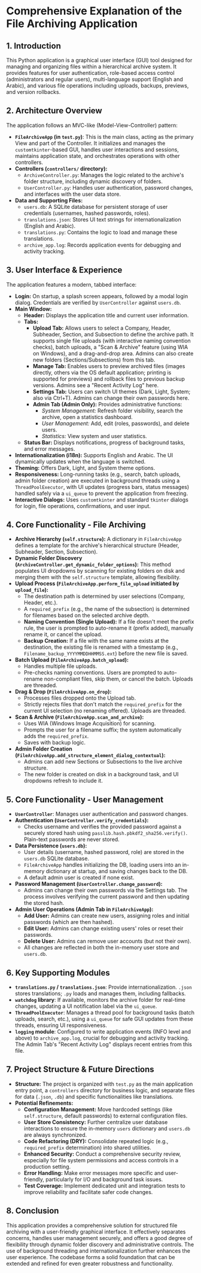 # Comprehensive Explanation of the File Archiving Application

## 1. Introduction

This Python application is a graphical user interface (GUI) tool designed for managing and organizing files within a hierarchical archive system. It provides features for user authentication, role-based access control (administrators and regular users), multi-language support (English and Arabic), and various file operations including uploads, backups, previews, and version rollbacks.

## 2. Architecture Overview

The application follows an MVC-like (Model-View-Controller) pattern:

*   **`FileArchiveApp` (in `test.py`)**: This is the main class, acting as the primary View and part of the Controller. It initializes and manages the `customtkinter`-based GUI, handles user interactions and sessions, maintains application state, and orchestrates operations with other controllers.
*   **Controllers (`controllers/` directory):**
    *   `ArchiveController.py`: Manages the logic related to the archive's folder structure, including dynamic discovery of folders.
    *   `UserController.py`: Handles user authentication, password changes, and interfaces with the user data store.
*   **Data and Supporting Files:**
    *   `users.db`: A SQLite database for persistent storage of user credentials (usernames, hashed passwords, roles).
    *   `translations.json`: Stores UI text strings for internationalization (English and Arabic).
    *   `translations.py`: Contains the logic to load and manage these translations.
    *   `archive_app.log`: Records application events for debugging and activity tracking.

## 3. User Interface & Experience

The application features a modern, tabbed interface:

*   **Login:** On startup, a splash screen appears, followed by a modal login dialog. Credentials are verified by `UserController` against `users.db`.
*   **Main Window:**
    *   **Header:** Displays the application title and current user information.
    *   **Tabs:**
        *   **Upload Tab:** Allows users to select a Company, Header, Subheader, Section, and Subsection to define the archive path. It supports single file uploads (with interactive naming convention checks), batch uploads, a "Scan & Archive" feature (using WIA on Windows), and a drag-and-drop area. Admins can also create new folders (Sections/Subsections) from this tab.
        *   **Manage Tab:** Enables users to preview archived files (images directly, others via the OS default application; printing is supported for previews) and rollback files to previous backup versions. Admins see a "Recent Activity Log" here.
        *   **Settings Tab:** Users can switch UI themes (Dark, Light, System; also via Ctrl+T). Admins can change their own passwords here.
        *   **Admin Tab (Admin Only):** Provides administrative functions:
            *   *System Management:* Refresh folder visibility, search the archive, open a statistics dashboard.
            *   *User Management:* Add, edit (roles, passwords), and delete users.
            *   *Statistics:* View system and user statistics.
    *   **Status Bar:** Displays notifications, progress of background tasks, and error messages.
*   **Internationalization (i18n):** Supports English and Arabic. The UI dynamically updates when the language is switched.
*   **Theming:** Offers Dark, Light, and System theme options.
*   **Responsiveness:** Long-running tasks (e.g., search, batch uploads, admin folder creation) are executed in background threads using a `ThreadPoolExecutor`, with UI updates (progress bars, status messages) handled safely via a `ui_queue` to prevent the application from freezing.
*   **Interactive Dialogs:** Uses `customtkinter` and standard `tkinter` dialogs for login, file operations, confirmations, and user input.

## 4. Core Functionality - File Archiving

*   **Archive Hierarchy (`self.structure`):** A dictionary in `FileArchiveApp` defines a template for the archive's hierarchical structure (Header, Subheader, Section, Subsection).
*   **Dynamic Folder Discovery (`ArchiveController.get_dynamic_folder_options`):** This method populates UI dropdowns by scanning for existing folders on disk and merging them with the `self.structure` template, allowing flexibility.
*   **Upload Process (`FileArchiveApp.perform_file_upload` initiated by `upload_file`):**
    *   The destination path is determined by user selections (Company, Header, etc.).
    *   A `required_prefix` (e.g., the name of the subsection) is determined for filenames based on the selected archive depth.
    *   **Naming Convention (Single Upload):** If a file doesn't meet the prefix rule, the user is prompted to auto-rename it (prefix added), manually rename it, or cancel the upload.
    *   **Backup Creation:** If a file with the same name exists at the destination, the existing file is renamed with a timestamp (e.g., `Filename_backup_YYYYMMDDHHMMSS.ext`) before the new file is saved.
*   **Batch Upload (`FileArchiveApp.batch_upload`):**
    *   Handles multiple file uploads.
    *   Pre-checks naming conventions. Users are prompted to auto-rename non-compliant files, skip them, or cancel the batch. Uploads are threaded.
*   **Drag & Drop (`FileArchiveApp.on_drop`):**
    *   Processes files dropped onto the Upload tab.
    *   Strictly rejects files that don't match the `required_prefix` for the current UI selection (no renaming offered). Uploads are threaded.
*   **Scan & Archive (`FileArchiveApp.scan_and_archive`):**
    *   Uses WIA (Windows Image Acquisition) for scanning.
    *   Prompts the user for a filename suffix; the system automatically adds the `required_prefix`.
    *   Saves with backup logic.
*   **Admin Folder Creation (`FileArchiveApp.add_structure_element_dialog_contextual`):**
    *   Admins can add new Sections or Subsections to the live archive structure.
    *   The new folder is created on disk in a background task, and UI dropdowns refresh to include it.

## 5. Core Functionality - User Management

*   **`UserController`**: Manages user authentication and password changes.
*   **Authentication (`UserController.verify_credentials`):**
    *   Checks username and verifies the provided password against a securely stored hash using `passlib.hash.pbkdf2_sha256.verify()`. Plain-text passwords are never stored.
*   **Data Persistence (`users.db`):**
    *   User details (username, hashed password, role) are stored in the `users.db` SQLite database.
    *   `FileArchiveApp` handles initializing the DB, loading users into an in-memory dictionary at startup, and saving changes back to the DB.
    *   A default admin user is created if none exist.
*   **Password Management (`UserController.change_password`):**
    *   Admins can change their own passwords via the Settings tab. The process involves verifying the current password and then updating the stored hash.
*   **Admin User Operations (Admin Tab in `FileArchiveApp`):**
    *   **Add User:** Admins can create new users, assigning roles and initial passwords (which are then hashed).
    *   **Edit User:** Admins can change existing users' roles or reset their passwords.
    *   **Delete User:** Admins can remove user accounts (but not their own).
    *   All changes are reflected in both the in-memory user store and `users.db`.

## 6. Key Supporting Modules

*   **`translations.py` / `translations.json`**: Provide internationalization. `.json` stores translations; `.py` loads and manages them, including fallbacks.
*   **`watchdog` library**: If available, monitors the archive folder for real-time changes, updating a UI notification label via the `ui_queue`.
*   **`ThreadPoolExecutor`**: Manages a thread pool for background tasks (batch uploads, search, etc.), using a `ui_queue` for safe GUI updates from these threads, ensuring UI responsiveness.
*   **`logging` module**: Configured to write application events (INFO level and above) to `archive_app.log`, crucial for debugging and activity tracking. The Admin Tab's "Recent Activity Log" displays recent entries from this file.

## 7. Project Structure & Future Directions

*   **Structure:** The project is organized with `test.py` as the main application entry point, a `controllers` directory for business logic, and separate files for data (`.json`, `.db`) and specific functionalities like translations.
*   **Potential Refinements:**
    *   **Configuration Management:** Move hardcoded settings (like `self.structure`, default passwords) to external configuration files.
    *   **User Store Consistency:** Further centralize user database interactions to ensure the in-memory `users` dictionary and `users.db` are always synchronized.
    *   **Code Refactoring (DRY):** Consolidate repeated logic (e.g., `required_prefix` determination) into shared utilities.
    *   **Enhanced Security:** Conduct a comprehensive security review, especially for file system permissions and access controls in a production setting.
    *   **Error Handling:** Make error messages more specific and user-friendly, particularly for I/O and background task issues.
    *   **Test Coverage:** Implement dedicated unit and integration tests to improve reliability and facilitate safer code changes.

## 8. Conclusion

This application provides a comprehensive solution for structured file archiving with a user-friendly graphical interface. It effectively separates concerns, handles user management securely, and offers a good degree of flexibility through dynamic folder discovery and administrative controls. The use of background threading and internationalization further enhances the user experience. The codebase forms a solid foundation that can be extended and refined for even greater robustness and functionality.
